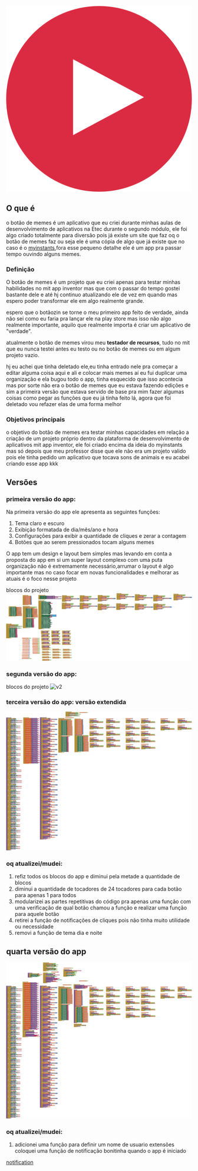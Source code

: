 ![botão_de_meme](https://github.com/Lvdstr/botao_de_memes/blob/main/Play.png)
## O que é
o botão de memes é um aplicativo que eu criei durante minhas aulas de desenvolvimento de aplicativos na Etec durante o segundo módulo, ele foi algo criado totalmente para diversão pois já existe um site que faz oq o botão de memes faz ou seja ele é uma cópia de algo que já existe que no caso é o [myinstants](https://www.myinstants.com/pt/index/br/?utm_source=webapp&utm_medium=direct&utm_campaign=direct),fora esse pequeno detalhe ele é um app pra passar tempo ouvindo alguns memes.

### Definição
O botão de memes é um projeto que eu criei apenas para testar minhas habilidades no mit app inventor mas que com o passar do tempo gostei bastante dele e até hj continuo atualizando ele de vez em quando mas espero poder transformar ele em algo realmente grande.

espero que o botãozin se torne o meu primeiro app feito de verdade, ainda não sei como eu faria pra lançar ele na play store mas isso não algo realmente importante, aquilo que realmente importa é criar um aplicativo de "verdade".

atualmente o botão de memes virou meu **testador de recursos**, tudo no mit que eu nunca testei antes eu testo ou no botão de memes ou em algum projeto vazio.

hj eu achei que tinha deletado ele,eu tinha entrado nele pra começar a editar alguma coisa aqui e ali e colocar mais memes aí eu fui duplicar uma organização e ela bugou todo o app, tinha esquecido que isso acontecia mas por sorte não era o botão de memes que eu estava fazendo edições e sim a primeira versão que estava servido de base pra mim fazer algumas coisas como pegar as funções que eu já tinha feito lá, agora que foi deletado vou refazer elas de uma forma melhor
### Objetivos principais
o objetivo do botão de memes era testar minhas capacidades em relação a criação de um projeto próprio dentro da plataforma de desenvolvimento de aplicativos mit app inventor, ele foi criado encima da ideia do myinstants mas só depois que meu professor disse que ele não era um projeto valido pois ele tinha pedido um aplicativo que tocava sons de animais e eu acabei criando esse app kkk

## Versões
### primeira versão do app:

Na primeira versão do app ele apresenta as seguintes funções:
1. Tema claro e escuro
2. Exibição formatada de dia/mês/ano e hora
3. Configurações para exibir a quantidade de cliques e zerar a contagem
4. Botões que ao serem pressionados tocam alguns memes

O app tem um design e layout bem simples mas levando em conta a proposta do app em si um super layout complexo com uma puta organização não é extremamente necessário,arrumar o layout é algo importante mas no caso focar em novas funcionalidades e melhorar as atuais é o foco nesse projeto

blocos do projeto
![v1](https://github.com/Lvdstr/botao_de_memes/blob/main/botaoDEMemesv1.png)

### segunda versão do app:
blocos do projeto
![v2](https://github.com/Lvdstr/botao_de_memes/blob/main/botaoDeMemesV2.png)

### terceira versão do app: versão extendida
![v3](https://github.com/Lvdstr/botao_de_memes/blob/main/botaoDEMemesv3.png)

### oq atualizei/mudei:
1. refiz todos os blocos do app e diminui pela metade a quantidade de blocos
2. diminui a quantidade de tocadores de 24 tocadores para cada botão para apenas 1 para todos
3. modularizei as partes repetitivas do código pra apenas uma função com uma verificação de qual botão chamou a função e realizar uma função para aquele botão
4. retirei a função de notificações de cliques pois não tinha muito utilidade ou necessidade
5. removi a função de tema dia e noite

## quarta versão do app
![v4](https://github.com/Lvdstr/botao_de_memes/blob/main/botaoDEMemesv4.png)

### oq atualizei/mudei:
1. adicionei uma função para definir um nome de usuario
extensões
coloquei uma função de notificação bonitinha quando o app é iniciado

[notification](https://community.appinventor.mit.edu/t/toastnotification-toasts-with-ids-event/119779)
